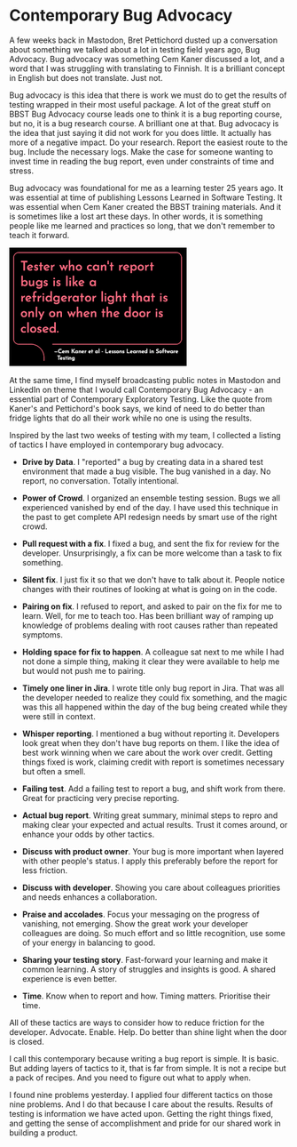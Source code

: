 # Contemporary Bug Advocacy

A few weeks back in Mastodon, Bret Pettichord dusted up a conversation about something we talked about a lot in testing field years ago, Bug Advocacy. Bug advocacy was something Cem Kaner discussed a lot, and a word that I was struggling with translating to Finnish. It is a brilliant concept in English but does not translate. Just not. 

Bug advocacy is this idea that there is work we must do to get the results of testing wrapped in their most useful package. A lot of the great stuff on BBST Bug Advocacy course leads one to think it is a bug reporting course, but no, it is a bug research course. A brilliant one at that. Bug advocacy is the idea that just saying it did not work for you does little. It actually has more of a negative impact. Do your research. Report the easiest route to the bug. Include the necessary logs. Make the case for someone wanting to invest time in reading the bug report, even under constraints of time and stress. 

Bug advocacy was foundational for me as a learning tester 25 years ago. It was essential at time of publishing Lessons Learned in Software Testing. It was essential when Cem Kaner created the BBST training materials. And it is sometimes like a lost art these days. In other words, it is something people like me learned and practices so long, that we don't remember to teach it forward. 

![Cem Kaner Quote](Cem-Quote.png)

At the same time, I find myself broadcasting public notes in Mastodon and LinkedIn on theme that I would call Contemporary Bug Advocacy - an essential part of Contemporary Exploratory Testing. Like the quote from Kaner's and Pettichord's book says, we kind of need to do better than fridge lights that do all their work while no one is using the results. 

Inspired by the last two weeks of testing with my team, I collected a listing of tactics I have employed in contemporary bug advocacy. 

* **Drive by Data**. I "reported" a bug by creating data in a shared test environment that made a bug visible. The bug vanished in a day.  No report, no conversation. Totally intentional. 

* **Power of Crowd**. I organized an ensemble testing session. Bugs we all experienced vanished by end of the day. I have used this technique in the past to get complete API redesign needs by smart use of the right crowd. 

* **Pull request with a fix**. I fixed a bug, and sent the fix for review for the developer. Unsurprisingly, a fix can be more welcome than a task to fix something. 

* **Silent fix**. I just fix it so that we don't have to talk about it. People notice changes with their routines of looking at what is going on in the code. 

* **Pairing on fix**. I refused to report, and asked to pair on the fix for me to learn. Well, for me to teach too. Has been brilliant way of ramping up knowledge of problems dealing with root causes rather than repeated symptoms. 

* **Holding space for fix to happen**. A colleague sat next to me while I had not done a simple thing, making it clear they were available to help me but would not push me to pairing. 

* **Timely one liner in Jira**. I wrote title only bug report in Jira. That was all the developer needed to realize they could fix something, and the magic was this all happened within the day of the bug being created while they were still in context. 

* **Whisper reporting**. I mentioned a bug without reporting it. Developers look great when they don't have bug reports on them. I like the idea of best work winning when we care about the work over credit. Getting things fixed is work, claiming credit with report is sometimes necessary but often a smell. 

* **Failing test**. Add a failing test to report a bug, and shift work from there. Great for practicing very precise reporting. 

* **Actual bug report**. Writing great summary, minimal steps to repro and making clear your expected and actual results. Trust it comes around, or enhance your odds by other tactics. 

* **Discuss with product owner**. Your bug is more important when layered with other people's status. I apply this preferably before the report for less friction. 

* **Discuss with developer**. Showing you care about colleagues priorities and needs enhances a collaboration.    

* **Praise and accolades**. Focus your messaging on the progress of vanishing, not emerging. Show the great work your developer colleagues are doing. So much effort and so little recognition, use some of your energy in balancing to good. 

* **Sharing your testing story**. Fast-forward your learning and make it common learning. A story of struggles and insights is good. A shared experience is even better. 

* **Time**. Know when to report and how. Timing matters. Prioritise their time. 

All of these tactics are ways to consider how to reduce friction for the developer. Advocate. Enable. Help. Do better than shine light when the door is closed. 

I call this contemporary because writing a bug report is simple. It is basic. But adding layers of tactics to it, that is far from simple. It is not a recipe but a pack of recipes. And you need to figure out what to apply when. 

I found nine problems yesterday. I applied four different tactics on those nine problems. And I do that because I care about the results. Results of testing is information we have acted upon. Getting the right things fixed, and getting the sense of accomplishment and pride for our shared work in building a product.